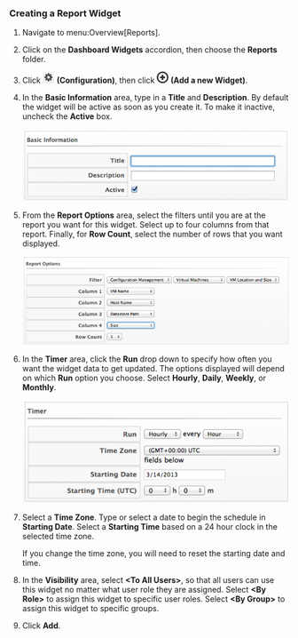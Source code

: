### Creating a Report Widget

1.  Navigate to menu:Overview\[Reports\].

2.  Click on the **Dashboard Widgets** accordion, then choose the
    **Reports** folder.

3.  Click ![1847](/images/1847.png) **(Configuration)**, then click
    ![1862](/images/1862.png) **(Add a new Widget)**.

4.  In the **Basic Information** area, type in a **Title** and
    **Description**. By default the widget will be active as soon as you
    create it. To make it inactive, uncheck the **Active** box.

    ![2265](/images/2265.png)

5.  From the **Report Options** area, select the filters until you are
    at the report you want for this widget. Select up to four columns
    from that report. Finally, for **Row Count**, select the number of
    rows that you want displayed.

    ![2266](/images/2266.png)

6.  In the **Timer** area, click the **Run** drop down to specify how
    often you want the widget data to get updated. The options displayed
    will depend on which **Run** option you choose. Select **Hourly**,
    **Daily**, **Weekly**, or **Monthly**.

    ![2267](/images/2267.png)

7.  Select a **Time Zone**. Type or select a date to begin the schedule
    in **Starting Date**. Select a **Starting Time** based on a 24 hour
    clock in the selected time zone.

    <div class="note">

    If you change the time zone, you will need to reset the starting
    date and time.

    </div>

8.  In the **Visibility** area, select **\<To All Users\>**, so that all
    users can use this widget no matter what user role they are
    assigned. Select **\<By Role\>** to assign this widget to specific
    user roles. Select **\<By Group\>** to assign this widget to
    specific groups.

9.  Click **Add**.
